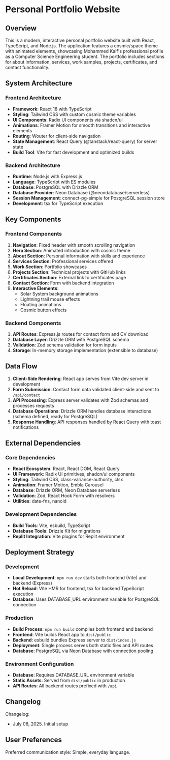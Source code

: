 # Personal Portfolio Website

## Overview

This is a modern, interactive personal portfolio website built with React, TypeScript, and Node.js. The application features a cosmic/space theme with animated elements, showcasing Mohammed Kaif's professional profile as a Computer Science Engineering student. The portfolio includes sections for about information, services, work samples, projects, certificates, and contact functionality.

## System Architecture

### Frontend Architecture
- **Framework**: React 18 with TypeScript
- **Styling**: Tailwind CSS with custom cosmic theme variables
- **UI Components**: Radix UI components via shadcn/ui
- **Animations**: Framer Motion for smooth transitions and interactive elements
- **Routing**: Wouter for client-side navigation
- **State Management**: React Query (@tanstack/react-query) for server state
- **Build Tool**: Vite for fast development and optimized builds

### Backend Architecture
- **Runtime**: Node.js with Express.js
- **Language**: TypeScript with ES modules
- **Database**: PostgreSQL with Drizzle ORM
- **Database Provider**: Neon Database (@neondatabase/serverless)
- **Session Management**: connect-pg-simple for PostgreSQL session store
- **Development**: tsx for TypeScript execution

## Key Components

### Frontend Components
1. **Navigation**: Fixed header with smooth scrolling navigation
2. **Hero Section**: Animated introduction with cosmic theme
3. **About Section**: Personal information with skills and experience
4. **Services Section**: Professional services offered
5. **Work Section**: Portfolio showcases
6. **Projects Section**: Technical projects with GitHub links
7. **Certificates Section**: External link to certificates page
8. **Contact Section**: Form with backend integration
9. **Interactive Elements**: 
   - Solar System background animations
   - Lightning trail mouse effects
   - Floating animations
   - Cosmic button effects

### Backend Components
1. **API Routes**: Express.js routes for contact form and CV download
2. **Database Layer**: Drizzle ORM with PostgreSQL schema
3. **Validation**: Zod schema validation for form inputs
4. **Storage**: In-memory storage implementation (extensible to database)

## Data Flow

1. **Client-Side Rendering**: React app serves from Vite dev server in development
2. **Form Submission**: Contact form data validated client-side and sent to `/api/contact`
3. **API Processing**: Express server validates with Zod schemas and processes requests
4. **Database Operations**: Drizzle ORM handles database interactions (schema defined, ready for PostgreSQL)
5. **Response Handling**: API responses handled by React Query with toast notifications

## External Dependencies

### Core Dependencies
- **React Ecosystem**: React, React DOM, React Query
- **UI Framework**: Radix UI primitives, shadcn/ui components
- **Styling**: Tailwind CSS, class-variance-authority, clsx
- **Animation**: Framer Motion, Embla Carousel
- **Database**: Drizzle ORM, Neon Database serverless
- **Validation**: Zod, React Hook Form with resolvers
- **Utilities**: date-fns, nanoid

### Development Dependencies
- **Build Tools**: Vite, esbuild, TypeScript
- **Database Tools**: Drizzle Kit for migrations
- **Replit Integration**: Vite plugins for Replit environment

## Deployment Strategy

### Development
- **Local Development**: `npm run dev` starts both frontend (Vite) and backend (Express)
- **Hot Reload**: Vite HMR for frontend, tsx for backend TypeScript execution
- **Database**: Uses DATABASE_URL environment variable for PostgreSQL connection

### Production
- **Build Process**: `npm run build` compiles both frontend and backend
- **Frontend**: Vite builds React app to `dist/public`
- **Backend**: esbuild bundles Express server to `dist/index.js`
- **Deployment**: Single process serves both static files and API routes
- **Database**: PostgreSQL via Neon Database with connection pooling

### Environment Configuration
- **Database**: Requires DATABASE_URL environment variable
- **Static Assets**: Served from `dist/public` in production
- **API Routes**: All backend routes prefixed with `/api`

## Changelog

Changelog:
- July 08, 2025. Initial setup

## User Preferences

Preferred communication style: Simple, everyday language.
